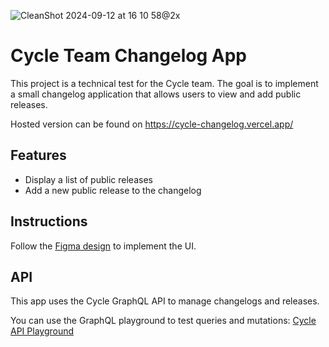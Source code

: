 ![CleanShot 2024-09-12 at 16 10 58@2x](https://github.com/user-attachments/assets/91a9d730-4fed-4a48-a37d-ba81d880b893)

# Cycle Team Changelog App


This project is a technical test for the Cycle team. The goal is to implement a small changelog application that allows users to view and add public releases.

Hosted version can be found on https://cycle-changelog.vercel.app/

## Features

- Display a list of public releases
- Add a new public release to the changelog

## Instructions

Follow the [Figma design](https://www.figma.com/file/wpeThM903HvpTyAZYQmoH8/Untitled?type=design&node-id=0-1&mode=design&t=rjzWM95cGXlu4SZx-0) to implement the UI.

## API

This app uses the Cycle GraphQL API to manage changelogs and releases.

You can use the GraphQL playground to test queries and mutations: [Cycle API Playground](https://api.dogfood.cycle.app/playground)
